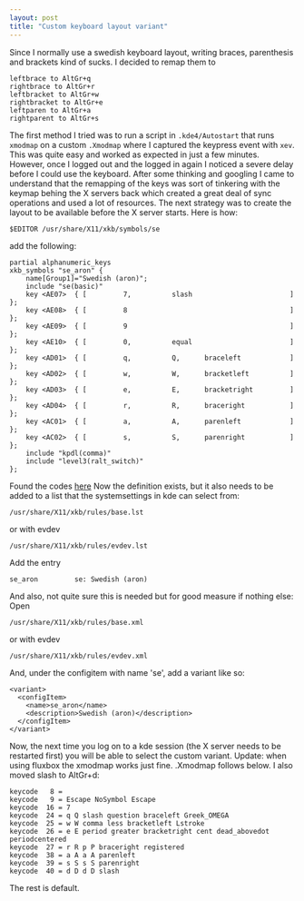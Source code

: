 ```yaml
---
layout: post
title: "Custom keyboard layout variant"
---
```


Since I normally use a swedish keyboard layout, writing braces,
parenthesis and brackets kind of sucks. I decided to remap them to

    leftbrace to AltGr+q  
    rightbrace to AltGr+r  
    leftbracket to AltGr+w  
    rightbracket to AltGr+e  
    leftparen to AltGr+a  
    rightparent to AltGr+s  


The first method I tried was to run a script in ``.kde4/Autostart`` that
runs ``xmodmap`` on a custom ``.Xmodmap`` where I captured the keypress
event with ``xev``. This was quite easy and worked as expected in just a
few minutes. However, once I logged out and the logged in again I
noticed a severe delay before I could use the keyboard. After some
thinking and googling I came to understand that the remapping of the
keys was sort of tinkering with the keymap behing the X servers back
which created a great deal of sync operations and used a lot of
resources.  The next strategy was to create the layout to be available
before the X server starts. Here is how:

``$EDITOR /usr/share/X11/xkb/symbols/se``

add the following:


    partial alphanumeric_keys
    xkb_symbols "se_aron" {
        name[Group1]="Swedish (aron)";
        include "se(basic)"
        key <AE07>  { [         7,          slash                        ]  };
        key <AE08>  { [         8                                        ]  };
        key <AE09>  { [         9                                        ]  };
        key <AE10>  { [         0,          equal                        ]  };
        key <AD01>  { [         q,          Q,      braceleft            ]  };
        key <AD02>  { [         w,          W,      bracketleft          ]  };
        key <AD03>  { [         e,          E,      bracketright         ]  };
        key <AD04>  { [         r,          R,      braceright           ]  };
        key <AC01>  { [         a,          A,      parenleft            ]  };
        key <AC02>  { [         s,          S,      parenright           ]  };
        include "kpdl(comma)"
        include "level3(ralt_switch)"
    };


Found the codes <a href="http://hack.org/mc/images/hhkb-names.png">here</a>
Now the definition exists, but it also needs to be added to a list that the systemsettings in kde can select from:

    /usr/share/X11/xkb/rules/base.lst

or with evdev

    /usr/share/X11/xkb/rules/evdev.lst

Add the entry

    se_aron         se: Swedish (aron)

And also, not quite sure this is needed but for good measure if nothing else:
Open

    /usr/share/X11/xkb/rules/base.xml

or with evdev

    /usr/share/X11/xkb/rules/evdev.xml

And, under the configitem with name 'se', add a variant like so:

    <variant>
      <configItem>
        <name>se_aron</name>
        <description>Swedish (aron)</description>
      </configItem>
    </variant>

Now, the next time you log on to a kde session (the X server needs to be restarted first) you will be able to select the custom variant. 
Update: when using fluxbox the xmodmap works just fine. .Xmodmap follows below. I also moved slash to AltGr+d:

    keycode   8 =
    keycode   9 = Escape NoSymbol Escape
    keycode  16 = 7
    keycode  24 = q Q slash question braceleft Greek_OMEGA
    keycode  25 = w W comma less bracketleft Lstroke
    keycode  26 = e E period greater bracketright cent dead_abovedot periodcentered
    keycode  27 = r R p P braceright registered
    keycode  38 = a A a A parenleft
    keycode  39 = s S s S parenright
    keycode  40 = d D d D slash


The rest is default. 
